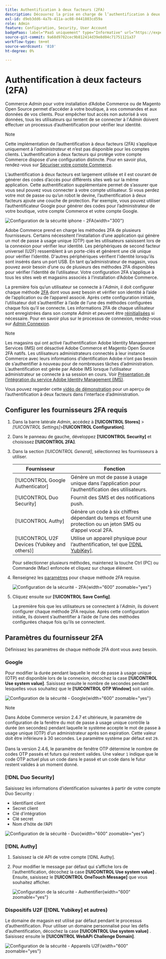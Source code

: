 ```yaml
---
title: Authentification à deux facteurs (2FA)
description: Découvrez la prise en charge de l’authentification à deux facteurs pour garantir la sécurité de votre système et de vos données.
exl-id: d9eb3dd6-4a7b-411a-ac08-0441803cd59a
role: Admin
feature: Configuration, Security, User Account
badgePaas: label="PaaS uniquement" type="Informative" url="https://experienceleague.adobe.com/fr/docs/commerce/user-guides/product-solutions" tooltip="S’applique uniquement aux projets Adobe Commerce on Cloud (infrastructure PaaS gérée par Adobe) et aux projets On-premise."
source-git-commit: 9a68d9702cec9b812414d39e8d04c71751121a37
workflow-type: tm+mt
source-wordcount: '810'
ht-degree: 0%

---
```


# Authentification à deux facteurs (2FA)

Commerce _Admin_ pour votre installation d’Adobe Commerce ou de Magento Open Source permet d’accéder à votre boutique, à vos commandes et aux données de vos clients. Pour empêcher tout accès non autorisé à vos données, tous les utilisateurs qui tentent de se connecter à l’_Admin_ doivent effectuer un processus d’authentification pour vérifier leur identité.

>[!NOTE]
>
>Cette implémentation de l’authentification à deux facteurs (2FA) s’applique uniquement à l’_administrateur_ et n’est pas disponible pour les comptes clients. L’authentification à deux facteurs qui protège votre compte Commerce dispose d’une configuration distincte. Pour en savoir plus, rendez-vous sur [Sécuriser votre compte Commerce](../getting-started/commerce-account-secure.md).

L’authentification à deux facteurs est largement utilisée et il est courant de générer des codes d’accès pour différents sites web sur la même application. Cette authentification supplémentaire permet de s’assurer que vous seul pouvez vous connecter à votre compte utilisateur. Si vous perdez votre mot de passe ou qu’un robot le devine, l’authentification à deux facteurs ajoute une couche de protection. Par exemple, vous pouvez utiliser l’authentificateur Google pour générer des codes pour l’administrateur de votre boutique, votre compte Commerce et votre compte Google.

![Configuration de la sécurité iphone - 2FA](./assets/google-authenticator-iphone.png){width="300"}

Adobe Commerce prend en charge les méthodes 2FA de plusieurs fournisseurs. Certains nécessitent l’installation d’une application qui génère un mot de passe à usage unique (OTP) que les utilisateurs saisissent lors de la connexion pour vérifier leur identité. Les périphériques de second facteur universel (U2F) ressemblent à un porte-clés et génèrent une clé unique pour vérifier l’identité. D&#39;autres périphériques vérifient l&#39;identité lorsqu&#39;ils sont insérés dans un port USB. En tant qu’administrateur de magasin, vous pouvez avoir besoin d’une ou de plusieurs des méthodes 2FA disponibles pour vérifier l’identité de l’utilisateur. Votre configuration 2FA s’applique à tous les sites web et magasins associés à l’installation d’Adobe Commerce.

La première fois qu’un utilisateur se connecte à l’_Admin_, il doit configurer chaque méthode [2FA](../configuration-reference/security/2fa.md) dont vous avez besoin et vérifier son identité à l’aide de l’application ou de l’appareil associé. Après cette configuration initiale, l’utilisateur doit s’authentifier à l’aide de l’une des méthodes configurées chaque fois qu’il se connecte. Les informations 2FA de chaque utilisateur sont enregistrées dans son compte _Admin_ et peuvent être [réinitialisées](security-two-factor-authentication-manage.md) si nécessaire. Pour en savoir plus sur le processus de connexion, rendez-vous sur [_Admin_ Connexion](../getting-started/admin-signin.md).

>[!NOTE]
>
>Les magasins qui ont activé l’authentification Adobe Identity Management Services (IMS) ont désactivé Adobe Commerce et Magento Open Source 2FA natifs. Les utilisateurs administrateurs connectés à leur instance Commerce avec leurs informations d’identification Adobe n’ont pas besoin de s’authentifier à nouveau pour de nombreuses tâches d’administration. L’authentification est gérée par Adobe IMS lorsque l’utilisateur administrateur se connecte à sa session en cours. Voir [Présentation de l’intégration du service Adobe Identity Management (IMS)](https://experienceleague.adobe.com/docs/commerce-admin/start/admin/ims/adobe-ims-integration-overview.html?lang=fr).

Vous pouvez regarder cette [vidéo de démonstration](https://video.tv.adobe.com/v/339104?quality=12&learn=on) pour un aperçu de l’authentification à deux facteurs dans l’interface d’administration.

## Configurer les fournisseurs 2FA requis

1. Dans la barre latérale _Admin_, accédez à **[!UICONTROL Stores]** > _[!UICONTROL Settings]_>**[!UICONTROL Configuration]**.

1. Dans le panneau de gauche, développez **[!UICONTROL Security]** et choisissez **[!UICONTROL 2FA]**.

1. Dans la section _[!UICONTROL General]_, sélectionnez les fournisseurs à utiliser.

   | Fournisseur | Fonction |
   |--- |--- |
   | [!UICONTROL Google Authenticator] | Génère un mot de passe à usage unique dans l’application pour l’authentification des utilisateurs. |
   | [!UICONTROL Duo Security] | Fournit des SMS et des notifications push. |
   | [!UICONTROL Authy] | Génère un code à six chiffres dépendant du temps et fournit une protection ou un jeton SMS ou d’appel vocal 2FA. |
   | [!UICONTROL U2F Devices (Yubikey and others)] | Utilise un appareil physique pour l’authentification, tel que [[!DNL YubiKey]](https://www.yubico.com/). |

   Pour sélectionner plusieurs méthodes, maintenez la touche Ctrl (PC) ou Commande (Mac) enfoncée et cliquez sur chaque élément.

1. Renseignez les [paramètres](../configuration-reference/security/2fa.md) pour chaque méthode 2FA requise.

   ![Configuration de la sécurité - 2FA](../configuration-reference/security/assets/2fa-general.png){width="600" zoomable="yes"}

1. Cliquez ensuite sur **[!UICONTROL Save Config]**.

   La première fois que les utilisateurs se connectent à l’_Admin_, ils doivent configurer chaque méthode 2FA requise. Après cette configuration initiale, ils doivent s’authentifier à l’aide de l’une des méthodes configurées chaque fois qu’ils se connectent.

## Paramètres du fournisseur 2FA

Définissez les paramètres de chaque méthode 2FA dont vous avez besoin.

### Google

Pour modifier la durée pendant laquelle le mot de passe à usage unique (OTP) est disponible lors de la connexion, décochez la case **[!UICONTROL Use system value]**. Saisissez ensuite le nombre de secondes pendant lesquelles vous souhaitez que le **[!UICONTROL OTP Window]** soit valide.

![ Configuration de la sécurité - Google ](../configuration-reference/security/assets/2fa-google.png){width="600" zoomable="yes"}

>[!NOTE]
>
>Dans Adobe Commerce version 2.4.7 et ultérieure, le paramètre de configuration de la fenêtre du mot de passe à usage unique contrôle la durée (en secondes) pendant laquelle le système accepte le mot de passe à usage unique (OTP) d’un administrateur après son expiration. Cette valeur doit être inférieure à 30 secondes. Le paramètre système par défaut est `29`.<br><br> Dans la version 2.4.6, le paramètre de fenêtre OTP détermine le nombre de codes OTP passés et futurs qui restent valides. Une valeur `1` indique que le code OTP actuel plus un code dans le passé et un code dans le futur restent valides à un moment donné.

### [!DNL Duo Security]

Saisissez les informations d’identification suivantes à partir de votre compte Duo Security :

- Identifiant client
- Secret client
- Clé d’intégration
- Clé secret
- Nom d’hôte de l’API

![Configuration de la sécurité - Duo](../configuration-reference/security/assets/2fa-duo-security.png){width="600" zoomable="yes"}

### [!DNL Authy]

1. Saisissez la clé API de votre compte [!DNL Authy].

1. Pour modifier le message par défaut qui s’affiche lors de l’authentification, décochez la case **[!UICONTROL Use system value]** . Ensuite, saisissez le **[!UICONTROL OneTouch Message]** que vous souhaitez afficher.

   ![Configuration de la sécurité - Authentifier](../configuration-reference/security/assets/2fa-authy.png){width="600" zoomable="yes"}

### Dispositifs U2F ([!DNL Yubikey] et autres)

Le domaine de magasin est utilisé par défaut pendant le processus d’authentification. Pour utiliser un domaine personnalisé pour les défis d’authentification, décochez la case **[!UICONTROL Use system value]** . Saisissez ensuite le **[!UICONTROL WebAPi Challenge Domain]**.

![Configuration de la sécurité - Appareils U2F](../configuration-reference/security/assets/2fa-u2f-key.png){width="600" zoomable="yes"}
